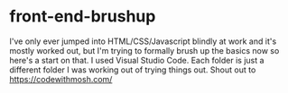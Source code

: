 # front-end-brushup
 I've only ever jumped into HTML/CSS/Javascript blindly at work and it's mostly worked out, but I'm trying to formally brush up the basics now so here's a start on that.
 I used Visual Studio Code. Each folder is just a different folder I was working out of trying things out.
 Shout out to https://codewithmosh.com/
